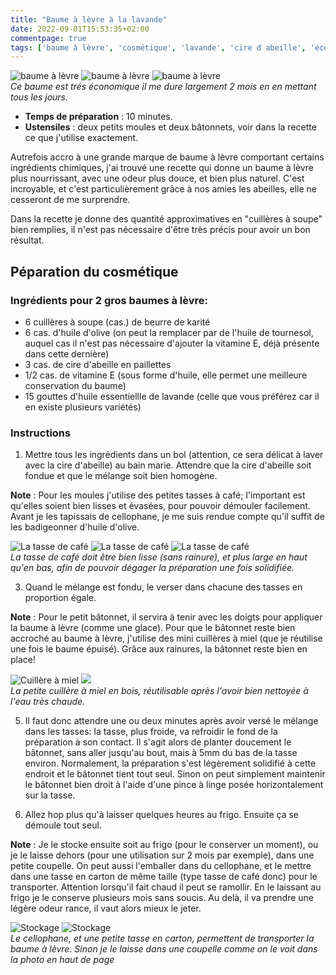 ```yaml
---
title: "Baume à lèvre à la lavande"
date: 2022-09-01T15:53:35+02:00
commentpage: true
tags: ['baume à lèvre', 'cosmétique', 'lavande', 'cire d abeille', 'écologique', 'naturel', 'beurre de karité', 'huile esssentielle', 'huile d olive', 'économique', 'nourissant']
---
```


![baume à lèvre](/pictures/baume_1.jpeg)
![baume à lèvre](/pictures/lavande.jpeg)
![baume à lèvre](/pictures/baume_2.jpeg)<br>
*Ce baume est trés économique il me dure largement 2 mois en en mettant tous les jours.*

- **Temps de préparation** : 10 minutes.
- **Ustensiles** : deux petits moules et deux bâtonnets, voir dans la recette ce que j'utilise exactement.

Autrefois accro à une grande marque de baume à lèvre comportant certains ingrédients chimiques, j'ai trouvé une recette qui donne un baume à lèvre plus nourrissant, avec une odeur plus douce, et bien plus naturel. C'est incroyable, et c'est particulièrement grâce à nos amies les abeilles, elle ne cesseront de me surprendre.


Dans la recette je donne des quantité approximatives en "cuillères à soupe" bien remplies, il n'est pas nécessaire d'être très précis pour avoir un bon résultat.

## Péparation du cosmétique

### Ingrédients pour 2 gros baumes à lèvre:

- 6 cuillères à soupe (cas.) de beurre de karité
- 6 cas. d'huile d'olive (on peut la remplacer par de l'huile de tournesol, auquel cas il n'est pas nécessaire d'ajouter la vitamine E, déjà présente dans cette dernière)
- 3 cas. de cire d'abeille en paillettes
- 1/2  cas. de vitamine E (sous forme d'huile, elle permet une meilleure conservation du baume)
- 15 gouttes d'huile essentiellle de lavande (celle que vous préférez car il en existe plusieurs variétés)

### Instructions

1. Mettre tous les ingrédients dans un bol (attention, ce sera délicat à laver avec la cire d'abeille) au bain marie. Attendre que la cire d'abeille soit fondue et que le mélange soit bien homogène.

**Note** : Pour les moules j'utilise des petites tasses à café; l'important est qu'elles soient bien lisses et évasées, pour pouvoir démouler facilement. Avant je les tapissais de cellophane, je me suis rendue compte qu'il suffit de les badigeonner d'huile d'olive.

![La tasse de café](/pictures/contenant_1.jpeg)
![La tasse de café](/pictures/contenant_2.jpeg)
![La tasse de café](/pictures/contenant_3.jpeg)<br>
*La tasse de café doit être bien lisse (sans rainure), et plus large en haut qu'en bas, afin de pouvoir dégager la préparation une fois solidifiée.*

3.  Quand le mélange est fondu, le verser dans chacune des tasses en proportion égale.


**Note** : Pour le petit bâtonnet, il servira à tenir avec les doigts pour appliquer la baume à lèvre (comme une glace). Pour que le bâtonnet reste bien accroché au baume à lèvre, j'utilise des mini cuillères à miel (que je réutilise une fois le baume épuisé). Grâce aux rainures, la bâtonnet reste bien en place! 

![Cuillère à miel](/pictures/baume_3.jpeg)
![](/pictures/baume_fondu.jpeg)<br>
*La petite cuillère à miel en bois, réutilisable après l'avoir bien nettoyée à l'eau très chaude.*

5. Il faut donc attendre une ou deux minutes après avoir versé le mélange dans les tasses: la tasse, plus froide, va refroidir le fond de la préparation à son contact. Il s'agit alors de planter doucement le bâtonnet, sans aller jusqu'au bout, mais à 5mm du bas de la tasse environ. Normalement, la préparation s'est légèrement solidifié à cette endroit et le bâtonnet tient tout seul. Sinon on peut simplement maintenir le bâtonnet bien droit à l'aide d'une pince à linge posée horizontalement sur la tasse.

6. Allez hop plus qu'à laisser quelques heures au frigo. Ensuite ça se démoule tout seul. 

**Note** : Je le stocke ensuite soit au frigo (pour le conserver un moment), ou je le laisse dehors (pour une utilisation sur 2 mois par exemple), dans une petite coupelle. On peut aussi l'emballer dans du cellophane, et le mettre dans une tasse en carton de même taille (type tasse de café donc) pour le transporter. Attention lorsqu'il fait chaud il peut se ramollir. En le laissant au frigo je le conserve plusieurs mois sans soucis. Au delà, il va prendre une légère odeur rance, il vaut alors mieux le jeter.

![Stockage](/pictures/baume_emballe_1.jpeg)
![Stockage](/pictures/baume_emballe_2.jpeg)<br>
*Le cellophane, et une petite tasse en carton, permettent de transporter la baume à lèvre. Sinon je le laisse dans une coupelle comme on le voit dans la photo en haut de page*
